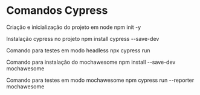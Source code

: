 # Comandos Cypress

Criação e inicialização do projeto em node
  npm init -y

Instalação cypress no projeto 
  npm install cypress --save-dev

Comando para testes em modo headless 
  npx cypress run

Comando para instalação do mochawesome 
  npm install --save-dev mochawesome 

Comando para testes em modo mochawesome 
  npm cypress run --reporter mochawesome 
